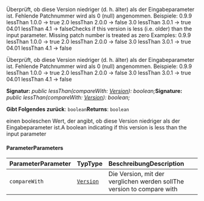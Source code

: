 <span data-ttu-id="8a0b3-p101">Überprüft, ob diese Version niedriger (d. h. älter) als der Eingabeparameter ist. Fehlende Patchnummer wird als 0 (null) angenommen. Beispiele: 0.9.9 lessThan 1.0.0 -> true 2.0 lessThan 2.0.0 -> false 3.0 lessThan 3.0.1 -> true 04.01 lessThan 4.1 -> false</span><span class="sxs-lookup"><span data-stu-id="8a0b3-p101">Checks if this version is less (i.e. older) than the input parameter. Missing patch number is treated as zero Examples: 0.9.9 lessThan 1.0.0 -> true 2.0 lessThan 2.0.0 -> false 3.0 lessThan 3.0.1 -> true 04.01 lessThan 4.1 -> false</span></span>




Überprüft, ob diese Version niedriger (d. h. älter) als der Eingabeparameter ist. Fehlende Patchnummer wird als 0 (null) angenommen. Beispiele: 0.9.9 lessThan 1.0.0 -> true 2.0 lessThan 2.0.0 -> false 3.0 lessThan 3.0.1 -> true 04.01 lessThan 4.1 -> false

<span data-ttu-id="8a0b3-104">**Signatur:** _public lessThan(compareWith: [Version](../sp-core-library/version.md)): boolean;_</span><span class="sxs-lookup"><span data-stu-id="8a0b3-104">**Signature:** _public lessThan(compareWith: [Version](../sp-core-library/version.md)): boolean;_</span></span>

<span data-ttu-id="8a0b3-105">**Gibt Folgendes zurück**: `boolean`</span><span class="sxs-lookup"><span data-stu-id="8a0b3-105">**Returns**: `boolean`</span></span>



<span data-ttu-id="8a0b3-106">einen booleschen Wert, der angibt, ob diese Version niedriger als der Eingabeparameter ist.</span><span class="sxs-lookup"><span data-stu-id="8a0b3-106">A boolean indicating if this version is less than the input parameter</span></span>

#### <a name="parameters"></a><span data-ttu-id="8a0b3-107">Parameter</span><span class="sxs-lookup"><span data-stu-id="8a0b3-107">Parameters</span></span>


| <span data-ttu-id="8a0b3-108">Parameter</span><span class="sxs-lookup"><span data-stu-id="8a0b3-108">Parameter</span></span>    | <span data-ttu-id="8a0b3-109">Typ</span><span class="sxs-lookup"><span data-stu-id="8a0b3-109">Type</span></span>    | <span data-ttu-id="8a0b3-110">Beschreibung</span><span class="sxs-lookup"><span data-stu-id="8a0b3-110">Description</span></span> |
|:-------------|:---------------|:------------|
| `compareWith`    | [`Version`](../sp-core-library/version.md) | <span data-ttu-id="8a0b3-111">Die Version, mit der verglichen werden soll</span><span class="sxs-lookup"><span data-stu-id="8a0b3-111">The version to compare with</span></span> |


